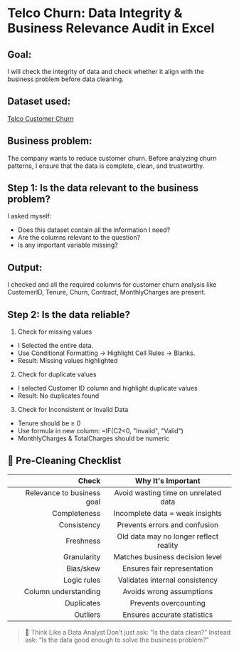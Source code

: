 # Telco Churn: Data Integrity & Business Relevance Audit in Excel

## Goal:
I will check the integrity of data and check whether it align with the business problem before data cleaning.

## Dataset used:
[Telco Customer Churn](https://www.kaggle.com/datasets/blastchar/telco-customer-churn/data)

## Business problem:
The company wants to reduce customer churn. Before analyzing churn patterns, I ensure that the data is complete, clean, and trustworthy.

## Step 1: Is the data relevant to the business problem? 
I asked myself:
- Does this dataset contain all the information I need?
- Are the columns relevant to the question?
- Is any important variable missing?
## Output:
I checked and all the required columns for customer churn analysis like CustomerID, Tenure, Churn, Contract, MonthlyCharges are present. 

## Step 2: Is the data reliable?
1. Check for missing values 
 - I Selected the entire data.
 - Use Conditional Formatting → Highlight Cell Rules → Blanks.
 - Result: Missing values highlighted
2. Check for duplicate values
 - I selected Customer ID column and highlight duplicate values
 - Result: No duplicates found
3. Check for Inconsistent or Invalid Data
 - Tenure should be ≥ 0
 - Use formula in new column:
   =IF(C2<0, "Invalid", "Valid")
 - MonthlyCharges & TotalCharges should be numeric


## 🧹 Pre-Cleaning Checklist

| Check                | Why It's Important                                    |
|---------------------:|:----------------------------------------------------:|
| Relevance to business goal | Avoid wasting time on unrelated data                |
| Completeness         | Incomplete data = weak insights                      |
| Consistency         | Prevents errors and confusion                         |
| Freshness            | Old data may no longer reflect reality               |
| Granularity          | Matches business decision level                       |
| Bias/skew            | Ensures fair representation                          |
| Logic rules          | Validates internal consistency                        |
| Column understanding | Avoids wrong assumptions                             |
| Duplicates           | Prevents overcounting                                 |
| Outliers             | Ensures accurate statistics                          |

> 🧠 Think Like a Data Analyst
Don’t just ask: “Is the data clean?”
Instead ask: “Is the data good enough to solve the business problem?”


